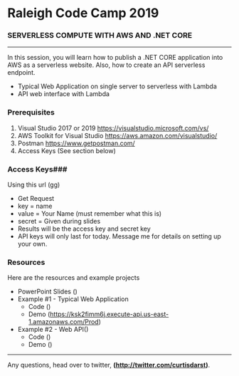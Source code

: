 # Raleigh Code Camp 2019
### SERVERLESS COMPUTE WITH AWS AND .NET CORE

---

In this session, you will learn how to publish a .NET CORE application into AWS as a serverless website.  Also, how to create an API serverless endpoint.

* Typical Web Application on single server to serverless with Lambda
* API web interface with Lambda


### Prerequisites ###
1. Visual Studio 2017 or 2019 <https://visualstudio.microsoft.com/vs/>
2. AWS Toolkit for Visual Studio <https://aws.amazon.com/visualstudio/>
3. Postman <https://www.getpostman.com/>
4. Access Keys (See section below) 

### Access Keys###

Using this url (gg) 

* Get Request
* key = name
* value = Your Name (must remember what this is)
* secret = Given during slides
* Results will be the access key and secret key
* API keys will only last for today. Message me for details on setting up your own.


### Resources ###

Here are the resources and example projects

* PowerPoint Slides ()
* Example #1 - Typical Web Application
  * Code ()
  * Demo (https://ksk2fimm6j.execute-api.us-east-1.amazonaws.com/Prod)
* Example #2 - Web API()
  * Code ()
  * Demo ()


---

Any questions, head over to twitter, **(http://twitter.com/curtisdarst)**.
